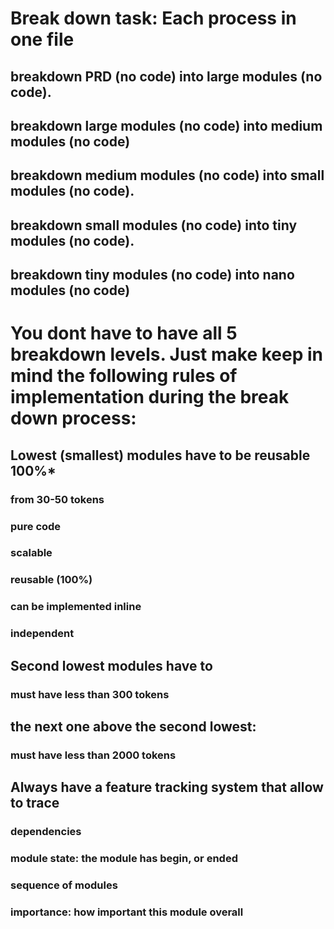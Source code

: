# Break down task: Each process in one file
 ## breakdown PRD (no code) into large modules (no code).
 ## breakdown large modules (no code) into medium modules (no code)
 ## breakdown medium modules (no code) into small modules (no code). 
 ## breakdown small modules (no code) into tiny modules (no code). 
 ## breakdown tiny modules (no code) into nano modules (no code)

# You dont have to have all 5 breakdown levels. Just make keep in mind the following rules of implementation during the break down process:

## Lowest (smallest) modules have to be reusable 100%*
### from 30-50 tokens
### pure code
### scalable
### reusable (100%)
### can be implemented inline
### independent
                        
## Second lowest modules have to 
### must have less than 300 tokens

## the next one above the second lowest:
### must have less than 2000 tokens

## Always have a feature tracking system that allow to trace 
### dependencies 
### module state: the module has begin, or ended
### sequence of modules
### importance: how important this module overall 